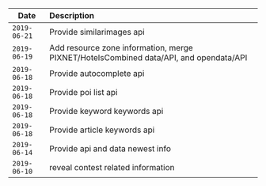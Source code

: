 Date         |Description
-------------|:----------------------------
`2019-06-21` | Provide similarimages api
`2019-06-19` | Add resource zone information, merge PIXNET/HotelsCombined data/API, and opendata/API
`2019-06-18` | Provide autocomplete api
`2019-06-18` | Provide poi list api
`2019-06-18` | Provide keyword keywords api
`2019-06-18` | Provide article keywords api
`2019-06-14` | Provide api and data newest info
`2019-06-10` | reveal contest related information

